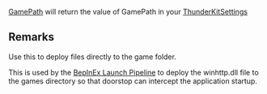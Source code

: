 [GamePath](assetlink://Packages/com.passivepicasso.thunderkit/Editor/Core/Paths/Components/GamePath.cs) will return the value of GamePath in your [ThunderKitSettings](menulink://Tools/ThunderKit/Settings)

## Remarks

Use this to deploy files directly to the game folder.

This is used by the [BepInEx Launch Pipeline](assetlink://Packages/com.passivepicasso.thunderkit/Editor/Templates/BepInEx/Pipelines/Launch.asset) to deploy the winhttp.dll file to the games directory so that doorstop can intercept the application startup.